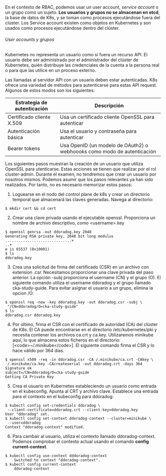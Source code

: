 
En el contexto de RBAC, podemos usar un user account, *service account* o un grupo como un sujeto. **Los usuarios y grupos no se almacenan en etcd**, la base de datos de K8s, y se toman como procesos ejecutándose fuera del clúster.  Los Service account existen como objetos en Kubernetes y son usados como procesos ejecutándose dentro del clúster.

###### User accounts y grupos
Kubernetes no representa un usuario como si fuera un recurso API. El usuario debe ser administrado por el administrador del clúster de Kubernetes, quién distribuye las credenciales de la cuenta a la persona real o para que las utilice en un proceso externo.

Las llamadas al servidor API con un usuario deben estar autenticadas. K8s ofrece una variedad de métodos para autenticarse para estas API request. Algunos de estos modos son los siguientes:

| Estrategia de autenticación | Descripción                                        |
| --------------------------- | -------------------------------------------------- |
| Certificado cliente X.509   | Usa un certificado cliente OpenSSL para autenticar |
| Autenticación básica        | Usa el usuario y contraseña para autenticar        |
| Bearer tokens                            | Usa OpenID (un modelo de OAuth2) o webhoooks como modo de autenticación                                                   |

Los siguientes pasos muestran la creación de un usuario que utiliza OpenSSL para utenticarse. Estas acciones se tienen que realizar por el rol cluster-admin. Durante el examen, no tendremos que crear un usuario por nosotros mismos. Podemos asumir que los pasos relevantes ya han sido realizados. Por tanto, no es necesario memorizar estos pasos:

1. Loguearse en el nodo del control plane de k8s y crear un directorio temporal que almacenará las claves generadas. Navega al directorio:
```shell
$ mkdir cert && cd cert
```

2. Crear una clave privada usando el ejecutable openssl. Proporciona un nombre de archivo descriptivo, como \<username>.key 
```shell
$ openssl genrsa -out ddoradog.key 2048
Generating RSA private key, 2048 bit long modulus
..............................+
..+
e is 65537 (0x10001)
$ ls
ddoradog.key
```

3. Crea una solicitud de firma del certificado (CSR) en un archivo con extension .csr. Necesitamos proporcionar una clave privada del paso anterior. La opción -subj proporciona el username (CN) y el grupo (O). El siguiente comando utiliza el username ddoradog y el grupo llamado cka-study-guide. Para evitar asignar el usuario a un grupo, elimina la opcion /O:
```shell
$ openssl req -new -key ddoradog.key -out ddoradog.csr -subj \
 "/CN=ddoradog/O=cka-study-guide"
$ ls
ddoradog.csr ddoradog.key
```

4. Por último, firma el CSR con el certificado de autoridad (CA) del clúster de K8s. El CA puede encontrarse en el directorio /etc/kubernetes/pki y necesita contener los archivos ca.crt y ca.key. Utilizaremos minikube aquí, lo que almacena estos ficheros en el directorio: \[\<code>~/.minikube\</code>]. El siguiente comando firma el CSR y lo hace válido por 364 días.
```shell
$ openssl x509 -req -in ddoradog.csr -CA /.minikube/ca.crt -CAkey \
 /.minikube/ca.key -CAcreateserial -out ddoradog.crt -days 364
Signature ok
subject=/CN=ddoradog/O=cka-study-guide
Getting CA Private Key
```

5. Crea el usuario en Kubernetes estableciendo un usuario como entrada en  el kubeconfig. Apunta al CRT y archivo clave. Establece una entrada para el contexto en el kubeconfig para ddoradog:
```shell
$ kubectl config set-credentials ddoradog \
 --client-certificate=ddoradog.crt --client-key=ddoradog.key
User "ddoradog" set.
$ kubectl config set-context ddoradog-context --cluster=minikube \
 --user=ddoradog
Context "ddoradog-context" modified.

```

6. Para cambair al usuario, utiliza el contexto llamado ddoradog-context. Podemos comprobar el contexto actual usando el comando **config current-context**. 
```shell
$ kubectl config use-context dddoradog-context
	Switched to context "ddoradog-context".
$ kubectl config current-context
	ddoradog-context
```